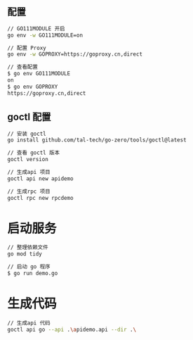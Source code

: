 ## 配置
```bash
// GO111MODULE 开启
go env -w GO111MODULE=on

// 配置 Proxy​
go env -w GOPROXY=https://goproxy.cn,direct

// 查看配置
$ go env GO111MODULE
on
$ go env GOPROXY
https://goproxy.cn,direct
```

## goctl 配置
```bash
// 安装 goctl
go install github.com/tal-tech/go-zero/tools/goctl@latest

// 查看 goctl 版本
goctl version

// 生成api 项目
goctl api new apidemo

// 生成rpc 项目
goctl rpc new rpcdemo
```

# 启动服务
```bash
// 整理依赖文件
go mod tidy

// 启动 go 程序
$ go run demo.go
```

# 生成代码
```bash
// 生成api 代码
goctl api go --api .\apidemo.api --dir .\


```